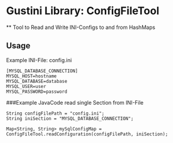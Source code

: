 Gustini Library: ConfigFileTool
======
** Tool to Read and Write INI-Configs to and from HashMaps

## Usage

Example INI-File: config.ini
```
[MYSQL_DATABASE_CONNECTION]
MYSQL_HOST=hostname
MYSQL_DATABASE=database
MYSQL_USER=user
MYSQL_PASSWORD=password
```
###Example JavaCode read single Section from INI-File
```
String configFilePath = "config.ini";
String iniSection = "MYSQL_DATABASE_CONNECTION";

Map<String, String> mySqlConfigMap = ConfigFileTool.readConfiguration(configFilePath, iniSection);

```
